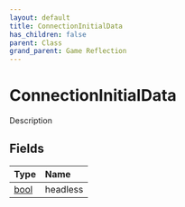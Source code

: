 ```yaml
---
layout: default
title: ConnectionInitialData
has_children: false
parent: Class
grand_parent: Game Reflection
---
```

# ConnectionInitialData
Description 

## Fields

| Type | Name |
|:----------|:--------------|
| [bool](/riftbreaker-wiki/docs/game-reflection/components/bool/) | headless |

